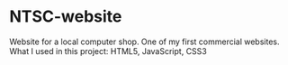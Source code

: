 # NTSC-website
Website for a local computer shop.
One of my first commercial websites.
What I used in this project: HTML5, JavaScript, CSS3
